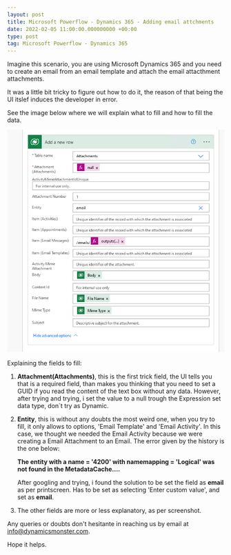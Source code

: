 ```yaml
---
layout: post
title: Microsoft Powerflow - Dynamics 365 - Adding email attchments
date: 2022-02-05 11:00:00.000000000 +00:00
type: post
tag: Microsoft Powerflow - Dynamics 365
---
```


Imagine this scenario, you are using Microsoft Dynamics 365 and you need to create an email from an email template and attach the email attacthment attachments.

It was a little bit tricky to figure out how to do it, the reason of that being the UI itslef induces the developer in error.

See the image below where we will explain what to fill and how to fill the data.

![Screen shot of Adding a new Email Attachment](/images/posts/dataverse-adding-emailattachment.png)

Explaining the fields to fill:

1. **Attachment(Attachments)**, this is the first trick field, the UI tells you that is a required field, than makes you thinking that you need to set a GUID if you read the content of the text box without any data. However, after trying and trying, i set the value to a null trough the Expression set data type, don´t try as Dynamic.

2. **Entity**, this is without any doubts the most weird one, when you try to fill, it only allows to options, 'Email Template' and 'Email Activity'. In this case, we thought we needed the Email Activity because we were creating a Email Attachment to an Email. The error given by the history is the one below:

    **The entity with a name = '4200' with namemapping = 'Logical' was not found in the MetadataCache....**

    After googling and trying, i found the solution to be set the field as **email** as per printscreen. Has to be set as selecting 'Enter custom value', and set as **email**.

3. The other fields are more or less explanatory, as per screenshot.

Any queries or doubts don't hesitante in reaching us by email at <info@dynamicsmonster.com>.

Hope it helps.